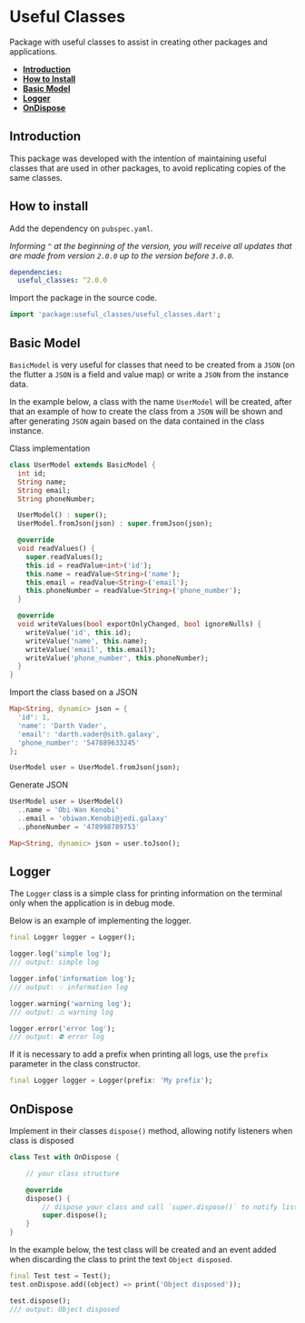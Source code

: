 # Useful Classes

Package with useful classes to assist in creating other packages and applications.

- **[Introduction](#introduction)**
- **[How to Install](#how-to-install)**
- **[Basic Model](#basic-model)**
- **[Logger](#logger)**
- **[OnDispose](#ondispose)**

## Introduction

This package was developed with the intention of maintaining useful classes that are used in other packages, to avoid replicating copies of the same classes.

## How to install

Add the dependency on `pubspec.yaml`. 

*Informing `^` at the beginning of the version, you will receive all updates that are made from version `2.0.0` up to the version before `3.0.0`.*

```yaml
dependencies:
  useful_classes: ^2.0.0
```

Import the package in the source code.

```dart
import 'package:useful_classes/useful_classes.dart';
```

## Basic Model

`BasicModel` is very useful for classes that need to be created from a `JSON` (on the flutter a `JSON` is a field and value map) or write a `JSON` from the instance data.

In the example below, a class with the name `UserModel` will be created, after that an example of how to create the class from a `JSON` will be shown and after generating `JSON` again based on the data contained in the class instance.

Class implementation

```dart
class UserModel extends BasicModel {
  int id;
  String name;
  String email;
  String phoneNumber;

  UserModel() : super();  
  UserModel.fromJson(json) : super.fromJson(json);

  @override
  void readValues() {
    super.readValues();
    this.id = readValue<int>('id');
    this.name = readValue<String>('name');
    this.email = readValue<String>('email');
    this.phoneNumber = readValue<String>('phone_number');
  }

  @override
  void writeValues(bool exportOnlyChanged, bool ignoreNulls) {
    writeValue('id', this.id);
    writeValue('name', this.name);
    writeValue('email', this.email);
    writeValue('phone_number', this.phoneNumber);
  }
}
```

Import the class based on a JSON

```dart
Map<String, dynamic> json = {
  'id': 1,
  'name': 'Darth Vader',
  'email': 'darth.vader@sith.galaxy',
  'phone_number': '547889633245'
};

UserModel user = UserModel.fromJson(json);
```

Generate JSON

```dart
UserModel user = UserModel()
  ..name = 'Obi-Wan Kenobi'
  ..email = 'obiwan.Kenobi@jedi.galaxy'
  ..phoneNumber = '478998789753'

Map<String, dynamic> json = user.toJson();
```

## Logger

The `Logger` class is a simple class for printing information on the terminal only when the application is in debug mode.

Below is an example of implementing the logger.

```dart
final Logger logger = Logger();

logger.log('simple log');
/// output: simple log

logger.info('information log');
/// output: 💡 information log

logger.warning('warning log');
/// output: ⚠️ warning log

logger.error('error log');
/// output: ⛔ error log
```

If it is necessary to add a prefix when printing all logs, use the `prefix` parameter in the class constructor.

```dart
final Logger logger = Logger(prefix: 'My prefix');
```

## OnDispose

Implement in their classes `dispose()` method, allowing notify listeners when class is disposed

```dart
class Test with OnDispose {

    // your class structure

    @override
    dispose() {
        // dispose your class and call `super.dispose()` to notify listeners
        super.dispose();
    }
}
```

In the example below, the test class will be created and an event added when discarding the class to print the text `Object disposed`.

```dart
final Test test = Test();
test.onDispose.add((object) => print('Object disposed'));

test.dispose();
/// output: Object disposed
```
